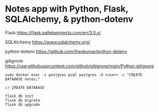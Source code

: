 # Notes app with Python, Flask, SQLAlchemy, & python-dotenv

Flask
https://flask.palletsprojects.com/en/3.0.x/

SQLAlchemy
https://www.sqlalchemy.org/

python-dotenv
https://github.com/theskumar/python-dotenv

gitignore
https://raw.githubusercontent.com/github/gitignore/main/Python.gitignore

```
sudo docker exec -i postgres psql postgres -U <user> -c "CREATE DATABASE notes;"

// CREATE DATABASE
```

```
flask db init
flask db migrate
flask db upgrade
```
